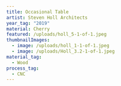 ```yaml
---
title: Occasional Table
artist: Steven Holl Architects
year_tag: "2019"
material: Cherry
featured: /uploads/holl_5-1-of-1.jpeg
thumbnailImages:
  - image: /uploads/holl_1-1-of-1.jpeg
  - image: /uploads/Holl_3.2-1-of-1.jpeg
material_tag:
  - Wood
process_tag:
  - CNC
---
```

